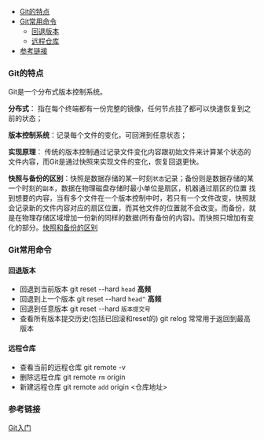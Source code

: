 <!-- TOC -->
- [Git的特点](#Git的特点)
- [Git常用命令](#Git常用命令)
  - [回退版本](#回退版本)
  - [远程仓库](#远程仓库)
- [参考链接](#参考链接)

### Git的特点
Git是一个分布式版本控制系统。  

**分布式**： 指在每个终端都有一份完整的镜像，任何节点挂了都可以快速恢复到之前的状态；

**版本控制系统**：记录每个文件的变化，可回溯到任意状态；

**实现原理**： 传统的版本控制通过记录文件变化内容跟初始文件来计算某个状态的文件内容，而Git是通过快照来实现文件的变化，恢复回退更快。

**快照与备份的区别**：快照是数据存储的某一时刻`状态`记录；备份则是数据存储的某一个时刻的`副本`，数据在物理磁盘存储时最小单位是扇区，机器通过扇区的位置
找到想要的内容，当有多个文件在一个版本控制中时，若只有一个文件改变，快照就会记录新的文件内容对应的扇区位置，而其他文件的位置就不会改变。而备份，就是在物理存储区域增加一份新的同样的数据(所有备份的内容)。而快照只增加有变化的部分。[快照和备份的区别](https://www.zhihu.com/question/20374919)

### Git常用命令
#### 回退版本  
   - 回退到当前版本 git reset --hard `head`  **高频**  
   - 回退到上一个版本 git reset --hard `head^`   **高频**  
   - 回退到任意版本  git reset --hard `版本提交号` 
   - 查看所有版本提交历史(包括已回滚和reset的)  git relog  常常用于返回到最高版本 
#### 远程仓库  
   - 查看当前的远程仓库 git remote -v 
   - 删除远程仓库 git remote `rm` origin    
   - 新建远程仓库 git remote `add` origin <仓库地址> 
  
### 参考链接

[Git入门](https://github.com/slientup/JavaGuide/edit/master/docs/tools/Git.md)
